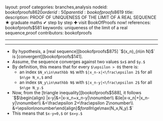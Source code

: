 layout: proof
categories: branches,analysis
nodeid: bookofproofs$8620
orderid: 50
parentid: bookofproofs$8619
title: 
description: PROOF OF UNIQUENESS OF THE LIMIT OF A REAL SEQUENCE &#9733; graduate maths &#10004; step by step &#10010; visit BookOfProofs now!
references: bookofproofs$581
keywords: uniqueness of the limit of a real sequence,proof
contributors: bookofproofs

---


---

* By hypothesis, a [real sequence][bookofproofs$875] `$(x_n)_{n\in N}$` is [convergent][bookofproofs$141].
* Assume, the sequence converges against two values `$x$` and `$y.$`
* By definition, this means that for every `$\epsilon > 0$` there is:
   * an index `$N_x\in\mathbb N$` with `$|x_n-x|<\frac\epsilon 2$` for all `$n\ge N_x,$` and
   * an index `$N_y\in\mathbb N$` with `$|x_n-y|<\frac\epsilon 2$` for all `$n\ge N_y.$`
* Now, from the [triangle inequality][bookofproofs$588], it follows `$$\begin{align}
|x-y|&=|x-x_n+x_n-y|\nonumber\\
&\le|x-x_n|+|x_n-y|\nonumber\\
&<\frac\epsilon 2+\frac\epsilon 2\nonumber\\
&=\epsilon\nonumber\end{align}$$`
for all `$n\ge\max(N_x,N_y).$` 
* This means that `$x-y=0,$` or `$x=y.$`
